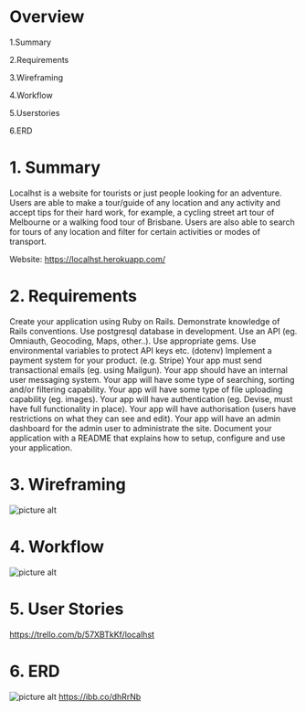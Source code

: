 # Overview
  1.Summary
  
  2.Requirements
  
  3.Wireframing
  
  4.Workflow
  
  5.Userstories
  
  6.ERD

# 1. Summary 
Localhst is a website for tourists or just people looking for an adventure. Users are able to make a tour/guide of any location and any activity and accept tips for their hard work, for example, a cycling street art tour of Melbourne or a walking food tour of Brisbane. Users are also able to search for tours of any location and filter for certain activities or modes of transport. 

Website: https://localhst.herokuapp.com/

# 2. Requirements
Create your application using Ruby on Rails.
Demonstrate knowledge of Rails conventions.
Use postgresql database in development.
Use an API (eg. Omniauth, Geocoding, Maps, other..).
Use appropriate gems.
Use environmental variables to protect API keys etc. (dotenv)
Implement a payment system for your product. (e.g. Stripe)
Your app must send transactional emails (eg. using Mailgun).
Your app should have an internal user messaging system.
Your app will have some type of searching, sorting and/or filtering capability.
Your app will have some type of file uploading capability (eg. images).
Your app will have authentication (eg. Devise, must have full functionality in place).
Your app will have authorisation (users have restrictions on what they can see and edit).
Your app will have an admin dashboard for the admin user to administrate the site.
Document your application with a README that explains how to setup, configure and use your application.
# 3. Wireframing
![picture alt](https://preview.ibb.co/fzcgNb/Screen_Shot_2017_11_07_at_12_21_03_pm.png "Wireframe")

# 4. Workflow 
![picture alt](https://preview.ibb.co/ixKvhb/Screen_Shot_2017_11_07_at_1_32_16_pm.png "Workflow")

# 5. User Stories
https://trello.com/b/57XBTkKf/localhst

# 6. ERD
![picture alt](https://preview.ibb.co/bQGEaw/erd.jpg "ERD")
https://ibb.co/dhRrNb
